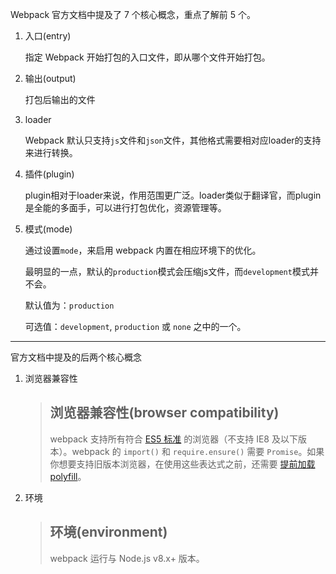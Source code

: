 Webpack 官方文档中提及了 7 个核心概念，重点了解前 5 个。

1. 入口(entry)

   指定 Webpack 开始打包的入口文件，即从哪个文件开始打包。

2. 输出(output)

   打包后输出的文件

3. loader

   Webpack 默认只支持`js`文件和`json`文件，其他格式需要相对应loader的支持来进行转换。

4. 插件(plugin)

   plugin相对于loader来说，作用范围更广泛。loader类似于翻译官，而plugin是全能的多面手，可以进行打包优化，资源管理等。

5. 模式(mode)

   通过设置`mode`，来启用 webpack 内置在相应环境下的优化。

   ​	最明显的一点，默认的`production`模式会压缩js文件，而`development`模式并不会。

   默认值为：`production`

   可选值：`development`, `production` 或 `none` 之中的一个。



---



官方文档中提及的后两个核心概念

1. 浏览器兼容性

   > ## 浏览器兼容性(browser compatibility) 
   >
   > webpack 支持所有符合 [ES5 标准](https://kangax.github.io/compat-table/es5/) 的浏览器（不支持 IE8 及以下版本）。webpack 的 `import()` 和 `require.ensure()` 需要 `Promise`。如果你想要支持旧版本浏览器，在使用这些表达式之前，还需要 [提前加载 polyfill](https://webpack.docschina.org/guides/shimming/)。

2. 环境

   > ## 环境(environment) 
   >
   > webpack 运行与 Node.js v8.x+ 版本。